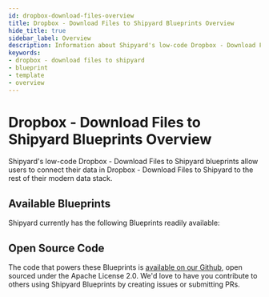 ```yaml
---
id: dropbox-download-files-overview
title: Dropbox - Download Files to Shipyard Blueprints Overview
hide_title: true
sidebar_label: Overview
description: Information about Shipyard's low-code Dropbox - Download Files to Shipyard templates.
keywords:
- dropbox - download files to shipyard
- blueprint
- template
- overview
---
```


# Dropbox - Download Files to Shipyard Blueprints Overview

Shipyard's low-code Dropbox - Download Files to Shipyard blueprints allow users to connect their data in Dropbox - Download Files to Shipyard to the rest of their modern data stack.

## Available Blueprints
Shipyard currently has the following Blueprints readily available: 

## Open Source Code
The code that powers these Blueprints is [available on our Github](None), open sourced under the Apache License 2.0. We'd love to have you contribute to others using Shipyard Blueprints by creating issues or submitting PRs.

